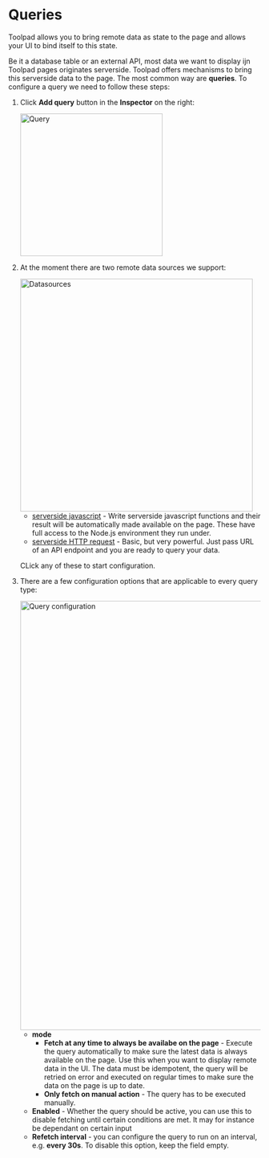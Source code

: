 # Queries

<p class="description">Toolpad allows you to bring remote data as state to the page and allows your UI to bind itself to this state.</p>

Be it a database table or an external API, most data we want to display ijn Toolpad pages originates serverside. Toolpad offers mechanisms to bring this serverside data to the page. The most common way are **queries**. To configure a query we need to follow these steps:

1. Click **Add query** button in the **Inspector** on the right:

   <img src="/static/toolpad/docs/queries/query-1.png?v=0" alt="Query" width="284px" />

1. At the moment there are two remote data sources we support:

   <img src="/static/toolpad/docs/queries/query-2.png?v=0" alt="Datasources" width="464px" />

   - [serverside javascript](/toolpad/connecting-to-datasources/function/) - Write serverside javascript functions and their result will be automatically made available on the page. These have full access to the Node.js environment they run under.
   - [serverside HTTP request](/toolpad/connecting-to-datasources/fetch/) - Basic, but very powerful. Just pass URL of an API endpoint and you are ready to query your data.

   CLick any of these to start configuration.

1. There are a few configuration options that are applicable to every query type:

   <img src="/static/toolpad/docs/queries/query-3.png?v=0" alt="Query configuration" width="855px" />

   - **mode**
     - **Fetch at any time to always be availabe on the page** - Execute the query automatically to make sure the latest data is always available on the page. Use this when you want to display remote data in the UI. The data must be idempotent, the query will be retried on error and executed on regular times to make sure the data on the page is up to date.
     - **Only fetch on manual action** - The query has to be executed manually.
   - **Enabled** - Whether the query should be active, you can use this to disable fetching until certain conditions are met. It may for instance be dependant on certain input
   - **Refetch interval** - you can configure the query to run on an interval, e.g. **every 30s**. To disable this option, keep the field empty.
